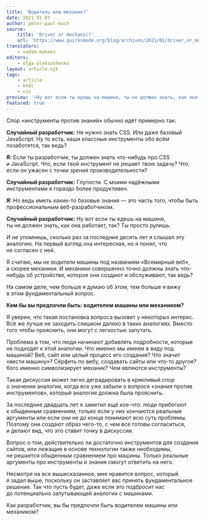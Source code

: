 ```yaml
---
title: 'Водитель или механик?'
date: 2021-01-07
author: peter-paul-koch
source:
    title: 'Driver or mechanic?'
    url: 'https://www.quirksmode.org/blog/archives/2021/01/driver_or_mecha.html'
translators:
    - vadim-makeev
editors:
    - olga-aleksashenko
layout: article.njk
tags:
    - article
    - html
    - css
preview: '«Ну вот если ты едешь на машине, ты не должен знать, как она работает, так? Ты просто рулишь». И не упомнишь, сколько раз за последние десять лет я слышал эту аналогию. На первый взгляд она интересная, но я понял, что не согласен с ней.'
featured: true
---
```


Спор «инструменты против знаний» обычно идёт примерно так:

**Случайный разработчик:** Не нужно знать CSS. Или даже базовый JavaScript. Ну то есть, наши классные инструменты обо всём позаботятся, так ведь?

**Я:** Если ты разработчик, ты должен знать что-нибудь про CSS и JavaScript. Что, если твой инструмент не решает твою задачу? Что, если он ужасен с точки зрения производительности?

**Случайный разработчик:** Глупости. С моими надёжными инструментами я гораздо более продуктивен.

**Я:** Но ведь иметь какие-то базовые знания — это часть того, чтобы быть профессиональным веб-разработчиком.

**Случайный разработчик:** Ну вот если ты едешь на машине, ты не должен знать, как она работает, так? Ты просто рулишь.

И не упомнишь, сколько раз за последние десять лет я слышал эту аналогию. На первый взгляд она интересная, но я понял, что не согласен с ней.

Я считаю, мы не водители машины под названием «Всемирный веб», а скорее механики. И механики совершенно точно должны знать что-нибудь об устройстве, которое они создают и обслуживают, так ведь?

На самом деле, чем больше я думаю об этом, тем больше я вижу в этом фундаментальный вопрос.

**Кем бы вы предпочли быть: водителем машины или механиком?**

Я уверен, что такая постановка вопроса вызовет у некоторых интерес. Всё же лучше не заходить слишком далеко в таких аналогиях. Вместо того чтобы прояснить, они могут с легкостью запутать.

Проблема в том, что люди начинают добавлять подробности, которые не подходят к этой аналогии. Что именно мы имеем в виду под машиной? Веб, сайт или целый процесс его создания? Что значит «вести машину»? Сёрфить по вебу, создавать сайты или что-то другое? Кого именно символизирует механик? Чем являются инструменты?

Такая дискуссия может легко деградировать в крикливый спор о значении аналогии, когда все уже забыли о вопросе «знания против инструментов», который аналогия должна была прояснить.

За последние двадцать лет я заметил ещё кое-что: люди прибегают к обыденным сравнениям, только если у них кончаются реальные аргументы или если они не до конца понимают всю суть проблемы. Поэтому они создают образ чего-то, с чем все готовы согласиться, и делают вид, что это ставит точку в дискуссии.

Вопрос о том, действительно ли достаточно инструментов для создания сайтов, или лежащие в основе технологии также необходимы, не решается обыденным сравнением про машины. Только реальные аргументы про инструменты и знания смогут ответить на него.

Несмотря на все вышесказанное, мне нравится вопрос, который я задал выше, поскольку он заставляет вас принять фундаментальное решение. Так что пусть будет, даже если это _подбросит_ нас до потенциально запутывающей аналогии с машинами.

Как разработчик, вы бы предпочли быть водителем машины или механиком?
